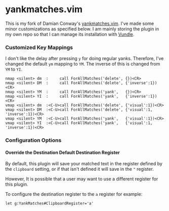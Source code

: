 # yankmatches.vim

This is my fork of Damian Conway's [yankmatches.vim](https://github.com/thoughtstream/Damian-Conway-s-Vim-Setup/blob/master/plugin/yankmatches.vim). I've made some minor customizations as specified below. I am mainly storing the plugin in my own repo so that I can manage its installation with [Vundle](https://github.com/VundleVim/Vundle.vim).

### Customized Key Mappings

I don't like the delay after pressing `y` for doing regular yanks. Therefore, I've changed the default `ym` mapping to `YM`. The inverse of this is changed from `YM` to `YI`.


	nmap <silent> dm  :     call ForAllMatches('delete', {})<CR>
	nmap <silent> DM  :     call ForAllMatches('delete', {'inverse':1})<CR>
	nmap <silent> YM  :     call ForAllMatches('yank',   {})<CR>
	nmap <silent> YI  :     call ForAllMatches('yank',   {'inverse':1})<CR>
	vmap <silent> dm  :<C-U>call ForAllMatches('delete', {'visual':1})<CR>
	vmap <silent> DM  :<C-U>call ForAllMatches('delete', {'visual':1, 'inverse':1})<CR>
	vmap <silent> YM  :<C-U>call ForAllMatches('yank',   {'visual':1})<CR>
	vmap <silent> YI  :<C-U>call ForAllMatches('yank',   {'visual':1, 'inverse':1})<CR>

### Configuration Options

#### Override the Destination Default Destination Register

By default, this plugin will save your matched text in the register defined by
the `clipboard` setting, or if that isn't defined it will save in the `"`
register.

However, It is possible that a user may want to use a different register for
this plugin.

To configure the destination register to the `a` register for example:

```vimscript
let g:YankMatches#ClipboardRegister='a'
```
